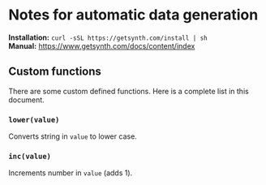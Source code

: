 # Notes for automatic data generation

**Installation:** `curl -sSL https://getsynth.com/install | sh`\
**Manual:** https://www.getsynth.com/docs/content/index

## Custom functions

There are some custom defined functions. Here is a complete list in this document.

### `lower(value)`

Converts string in `value` to lower case.

### `inc(value)`

Increments number in `value` (adds 1).
